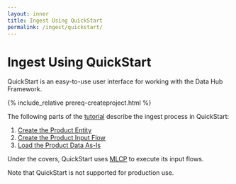 ```yaml
---
layout: inner
title: Ingest Using QuickStart
permalink: /ingest/quickstart/
---
```


# Ingest Using QuickStart

QuickStart is an easy-to-use user interface for working with the Data Hub Framework.

{% include_relative prereq-createproject.html %}

The following parts of the [tutorial]({{site.baseurl}}/tutorial/3x/) describe the ingest process in QuickStart:

1. [Create the Product Entity]({{site.baseurl}}/tutorial/3x/create-product-entity/)
1. [Create the Product Input Flow]({{site.baseurl}}/tutorial/3x/create-product-input-flow/)
1. [Load the Product Data As-Is]({{site.baseurl}}/tutorial/3x/load-products-as-is/)

Under the covers, QuickStart uses [MLCP]({{site.baseurl}}/ingest/mlcp/) to execute its input flows.

Note that QuickStart is not supported for production use.
